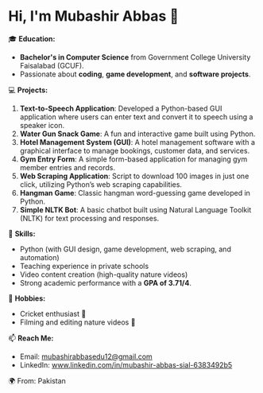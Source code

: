 # Hi, I'm Mubashir Abbas 👋

🎓 **Education:**
- **Bachelor's in Computer Science** from Government College University Faisalabad (GCUF).
- Passionate about **coding**, **game development**, and **software projects**.

💻 **Projects:**
1. **Text-to-Speech Application**: Developed a Python-based GUI application where users can enter text and convert it to speech using a speaker icon.
2. **Water Gun Snack Game**: A fun and interactive game built using Python.
3. **Hotel Management System (GUI)**: A hotel management software with a graphical interface to manage bookings, customer data, and services.
4. **Gym Entry Form**: A simple form-based application for managing gym member entries and records.
5. **Web Scraping Application**: Script to download 100 images in just one click, utilizing Python’s web scraping capabilities.
6. **Hangman Game**: Classic hangman word-guessing game developed in Python.
7. **Simple NLTK Bot**: A basic chatbot built using Natural Language Toolkit (NLTK) for text processing and responses.

🌱 **Skills:**
- Python (with GUI design, game development, web scraping, and automation)
- Teaching experience in private schools
- Video content creation (high-quality nature videos)
- Strong academic performance with a **GPA of 3.71/4**.

🚀 **Hobbies:**
- Cricket enthusiast 🏏
- Filming and editing nature videos 🌸

📫 **Reach Me:**
- Email: mubashirabbasedu12@gmail.com
- LinkedIn: www.linkedin.com/in/mubashir-abbas-sial-6383492b5

🌍 From: Pakistan
